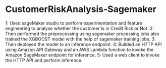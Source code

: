 # CustomerRiskAnalysis-Sagemaker


1: Used sageMaker studio to perform experimentation and feature engineering to analyse whether the customer is in Credit Risk or Not.
2: Then performed the preprocessing using sagemaker processing jobs also trained the XGBOOST model with the help of sagemaker training jobs. 
3: Then deployed the model to an inference endpoint.
4: Builded an HTTP API using Amazon API Gateway and an AWS Lambda function to invoke the Amazon SageMaker endpoint for inference.
5: Used a web client to invoke the HTTP API and perform inference.
